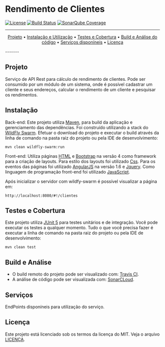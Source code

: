 # Rendimento de Clientes

[![License](http://img.shields.io/badge/license-MIT-green.svg?style=flat)](https://github.com/vandersozc/rendimento_cliente/blob/master/LICENCA)
[![Build Status](https://travis-ci.com/vandersozc/rendimento_cliente.svg?branch=master)](https://travis-ci.com/vandersozc/rendimento_cliente)
[![SonarQube Coverage](https://img.shields.io/sonar/http/sonar.petalslink.com/org.ow2.petals%3Apetals-se-ase/coverage.svg)](https://sonarcloud.io/dashboard?id=com.vandersoncamp%3rendimento_cliente%3Amaster)

-------
<p align="center">
    <a href="#projeto">Projeto</a> &bull;
	<a href="#instalação">Instalação e Utilização</a> &bull;
	<a href="#testes-e-cobertura">Testes e Cobertura</a> &bull;
	<a href="#build-e-análise">Build e Análise do código</a> &bull;
	<a href="#endpoints">Serviços disponíneis</a> &bull;
	<a href="#licença">Licença</a>
</p>
-------

## Projeto

Serviço de API Rest para cálculo de rendimento de clientes. Pode ser consumido por um módulo de um sistema, onde é possível cadastrar um cliente e seus endereços, calcular o rendimento de um cliente e pesquisar os rendimentos.


## Instalação

Back-end:
Este projeto utiliza [Maven](https://maven.apache.org/), para build da aplicação e gerenciamento das dependências. Foi construído utilizando a stack do [WildFly Swarm](http://wildfly-swarm.io/). Efetuar o download do projeto e executar o build através da linha de comando na pasta raiz do projeto ou pela IDE de desenvolvimento:
```
mvn clean wildfly-swarm:run
```

Front-end:
Utiliza páginas [HTML](https://www.w3schools.com/html/html5_intro.asp/) e [Bootstrap](https://getbootstrap.com/) na versão 4 como framework para a criação de layouts. Para estilo dos layouts foi utilizado [Css](https://www.w3schools.com/Css/). Para os eventos das páginas foi utilizado [AngularJS](https://angularjs.org/) 
na versão 1.6 e [Jquery](https://jquery.com/). Como linguagem de programação front-end foi utilizado [JavaScript](https://www.javascript.com/).

Após inicializar o servidor com wildfy-swarm é possível visualizar a página em: 
```
http://localhost:8080/#!/clientes
```

## Testes e Cobertura

Este projeto utiliza [JUnit 5](https://junit.org/junit5/) para testes unitários e de integração. Você pode executar os testes a qualquer momento. Tudo o que você precisa fazer é executar a linha de comando na pasta raiz do projeto ou pela IDE de desenvolvimento:
```
mvn clean test
```

## Build e Análise
- O build remoto do projeto pode ser visualizado com: [Travis CI](https://travis-ci.com/vandersozc/rendimento_cliente).
- A análise de código pode ser visualizada com: [SonarCLoud](https://sonarcloud.io/dashboard?id=com.vandersoncamp%3rendimento_cliente%3Amaster).

## Serviços
EndPoints disponíneis para utilização do serviço.


## Licença
Este projeto está licenciado sob os termos da licença do MIT. Veja o arquivo [LICENÇA](https://github.com/vandersozc/rendimento_cliente/blob/master/LICENCA).